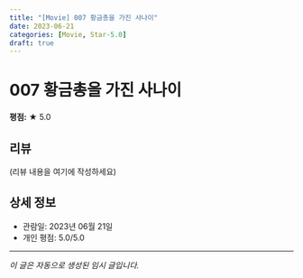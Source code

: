 ```yaml
---
title: "[Movie] 007 황금총을 가진 사나이"
date: 2023-06-21
categories: [Movie, Star-5.0]
draft: true
---
```


# 007 황금총을 가진 사나이

**평점:** ★ 5.0

## 리뷰

(리뷰 내용을 여기에 작성하세요)

## 상세 정보

- 관람일: 2023년 06월 21일
- 개인 평점: 5.0/5.0

---

*이 글은 자동으로 생성된 임시 글입니다.*
